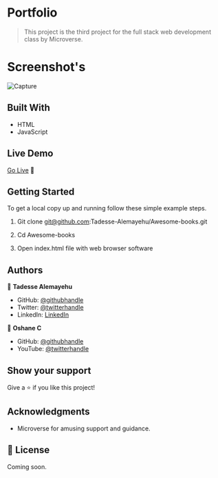 # Portfolio

> This project is the third project for the full stack web development class by Microverse. 
# Screenshot's 
![Capture](https://user-images.githubusercontent.com/69077061/159069251-10a19024-229c-4592-aaf9-decc50a13170.PNG)


## Built With

- HTML
- JavaScript

## Live Demo

[Go Live](https://oshanedesign.github.io/awesomeBooks/) 🙂
 
## Getting Started

To get a local copy up and running follow these simple example steps.

1. Git clone git@github.com:Tadesse-Alemayehu/Awesome-books.git

2. Cd Awesome-books

3. Open index.html file with web browser software

## Authors

👤 **Tadesse Alemayehu**

- GitHub: [@githubhandle](https://github.com/Tadesse-Alemayehu) 
- Twitter: [@twitterhandle](https://twitter.com/TadesseWebDev)
- LinkedIn: [LinkedIn](https://www.linkedin.com/in/tadesse-alemayehu-60141a221/)

👤 **Oshane C**

- GitHub: [@githubhandle](https://github.com/oshanedesign) 
- YouTube: [@twitterhandle](https://www.youtube.com/channel/UCKEzfINidt1ob7xTOwIS_cA)

## Show your support

Give a ⭐️ if you like this project!
## Acknowledgments

- Microverse for amusing support and guidance.

## 📝 License

Coming soon.
